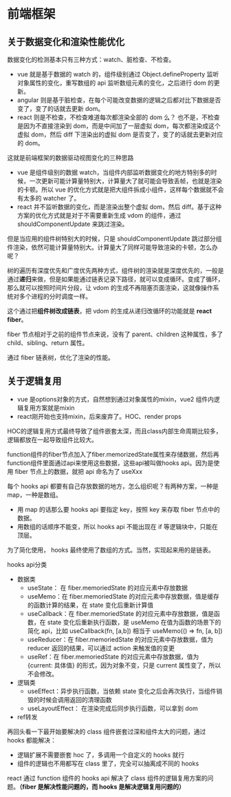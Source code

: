 # 前端框架

## 关于数据变化和渲染性能优化

数据变化的检测基本只有三种方式：watch、脏检查、不检查。

- vue 就是基于数据的 watch 的，组件级别通过 Object.defineProperty 监听对象属性的变化，重写数组的 api 监听数组元素的变化，之后进行 dom 的更新。
- angular 则是基于脏检查，在每个可能改变数据的逻辑之后都对比下数据是否变了，变了的话就去更新 dom。
- react 则是不检查，不检查难道每次都渲染全部的 dom 么？ 也不是，不检查是因为不直接渲染到 dom，而是中间加了一层虚拟 dom，每次都渲染成这个虚拟 dom，然后 diff 下渲染出的虚拟 dom 是否变了，变了的话就去更新对应的 dom。

这就是前端框架的数据驱动视图变化的三种思路

- vue 是组件级别的数据 watch，当组件内部监听数据变化的地方特别多的时候，一次更新可能计算量特别大，计算量大了就可能会导致丢帧，也就是渲染的卡顿。所以 vue 的优化方式就是把大组件拆成小组件，这样每个数据就不会有太多的 watcher 了。
- react 并不监听数据的变化，而是渲染出整个虚拟 dom，然后 diff。基于这种方案的优化方式就是对于不需要重新生成 vdom 的组件，通过 shouldComponentUpdate 来跳过渲染。

但是当应用的组件树特别大的时候，只是 shouldComponentUpdate 跳过部分组件渲染，依然可能计算量特别大。计算量大了同样可能导致渲染的卡顿，怎么办呢？

树的遍历有深度优先和广度优先两种方式，组件树的渲染就是深度优先的，一般是通过**递归**来做，但是如果能通过链表记录下路径，就可以变成循环。变成了循环，那么就可以按照时间片分段，让 vdom 的生成不再阻塞页面渲染，这就像操作系统对多个进程的分时调度一样。

这个通过把**组件树改成链表**，把 vdom 的生成从递归改循环的功能就是 **react fiber**。

fiber 节点相对于之前的组件节点来说，没有了 parent、children 这种属性，多了 child、sibling、return 属性。

通过 fiber 链表树，优化了渲染的性能。

## 关于逻辑复用

- vue 是options对象的方式，自然想到通过对象属性的mixin，vue2 组件内逻辑复用方案就是mixin
- react刚开始也支持mixin，后来废弃了。HOC、render props

HOC的逻辑复用方式最终导致了组件嵌套太深，而且class内部生命周期比较多，逻辑都放在一起导致组件比较大。

function组件的fiber节点加入了fiber.memorizedState属性来存储数据，然后再function组件里面通过api来使用这些数据，这些api被叫做hooks api。因为是使用 fiber 节点上的数据，就把 api 命名为了 useXxx

每个 hooks api 都要有自己存放数据的地方，怎么组织呢？有两种方案，一种是 map，一种是数组。

- 用 map 的话那么要 hooks api 要指定 key，按照 key 来存取 fiber 节点中的数据。
- 用数组的话顺序不能变，所以 hooks api 不能出现在 if 等逻辑块中，只能在顶层。

为了简化使用， hooks 最终使用了数组的方式。当然，实现起来用的是链表。

hooks api分类
- 数据类
  - useState： 在 fiber.memoriedState 的对应元素中存放数据
  - useMemo：在 fiber.memoriedState 的对应元素中存放数据，值是缓存的函数计算的结果，在 state 变化后重新计算值
  - useCallback：在 fiber.memoriedState 的对应元素中存放数据，值是函数，在 state 变化后重新执行函数，是 useMemo 在值为函数的场景下的简化 api，比如 useCallback(fn, [a,b]) 相当于 useMemo(() => fn, [a, b])
  - useReducer：在 fiber.memoriedState 的对应元素中存放数据，值为 reducer 返回的结果，可以通过 action 来触发值的变更
  - useRef：在 fiber.memoriedState 的对应元素中存放数据，值为 {current: 具体值} 的形式，因为对象不变，只是 current 属性变了，所以不会修改。
- 逻辑类
  - useEffect：异步执行函数，当依赖 state 变化之后会再次执行，当组件销毁的时候会调用返回的清理函数
  - useLayoutEffect： 在渲染完成后同步执行函数，可以拿到 dom
- ref转发

再回头看一下最开始要解决的 class 组件嵌套过深和组件太大的问题，通过 hooks 都能解决：

- 逻辑扩展不需要嵌套 hoc 了，多调用一个自定义的 hooks 就行
- 组件的逻辑也不用都写在 class 里了，完全可以抽离成不同的 hooks

react 通过 function 组件的 hooks api 解决了 class 组件的逻辑复用方案的问题。**（fiber 是解决性能问题的，而 hooks 是解决逻辑复用问题的）**
